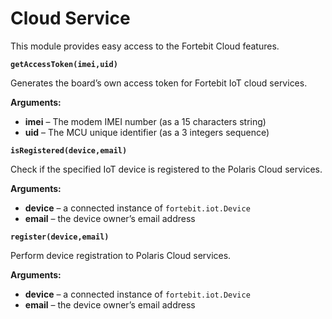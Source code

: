 # Cloud Service

This module provides easy access to the Fortebit Cloud features.

**`getAccessToken(imei,uid)`**

Generates the board’s own access token for Fortebit IoT cloud services.


**Arguments:**
   
*	**imei** – The modem IMEI number (as a 15 characters string)
*	**uid** – The MCU unique identifier (as a 3 integers sequence)



**`isRegistered(device,email)`**

Check if the specified IoT device is registered to the Polaris Cloud services.

**Arguments:**
   
*	**device** – a connected instance of `fortebit.iot.Device`
*	**email** – the device owner’s email address



**`register(device,email)`**

Perform device registration to Polaris Cloud services.

**Arguments:**
   
*	**device** – a connected instance of `fortebit.iot.Device`
*	**email** – the device owner’s email address
<!--stackedit_data:
eyJoaXN0b3J5IjpbLTE1MzI1OTcxN119
-->